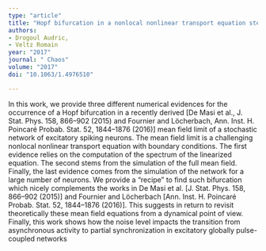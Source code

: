 ```yaml
---
type: "article"
title: "Hopf bifurcation in a nonlocal nonlinear transport equation stemming from stochastic neural dynamics"
authors:
- Drogoul Audric,
- Veltz Romain
year: "2017"
journal: " Chaos"
volume: "2017"
doi: "10.1063/1.4976510"

---
```

In this work, we provide three different numerical evidences for the occurrence of a Hopf bifurcation in a recently derived [De Masi et al., J. Stat. Phys. 158, 866–902 (2015) and Fournier and Löcherbach, Ann. Inst. H. Poincaré Probab. Stat. 52, 1844–1876 (2016)] mean field limit of a stochastic network of excitatory spiking neurons. The mean field limit is a challenging nonlocal nonlinear transport equation with boundary conditions. The first evidence relies on the computation of the spectrum of the linearized equation. The second stems from the simulation of the full mean field. Finally, the last evidence comes from the simulation of the network for a large number of neurons. We provide a “recipe” to find such bifurcation which nicely complements the works in De Masi et al. [J. Stat. Phys. 158, 866–902 (2015)] and Fournier and Löcherbach [Ann. Inst. H. Poincaré Probab. Stat. 52, 1844–1876 (2016)]. This suggests in return to revisit theoretically these mean field equations from a dynamical point of view. Finally, this work shows how the noise level impacts the transition from asynchronous activity to partial synchronization in excitatory globally pulse-coupled networks
